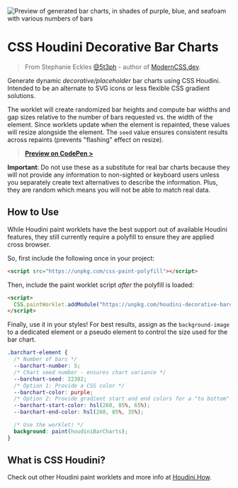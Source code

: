 ![Preview of generated bar charts, in shades of purple, blue, and seafoam with various numbers of bars](https://repository-images.githubusercontent.com/408878985/2b66d282-faf7-4609-bbc1-93040e3a02c1)

# CSS Houdini Decorative Bar Charts

> From Stephanie Eckles [@5t3ph](https://twitter.com/5t3ph) - author of [ModernCSS.dev](https://moderncss.dev).

Generate dynamic _decorative/placeholder_ bar charts using CSS Houdini. Intended to be an alternate to SVG icons or less flexible CSS gradient solutions.

The worklet will create randomized bar heights and compute bar widths and gap sizes relative to the number of bars requested vs. the width of the element. Since worklets update when the element is repainted, these values will resize alongside the element. The `seed` value ensures consistent results across repaints (prevents "flashing" effect on resize).

> [**Preview on CodePen >**](https://codepen.io/5t3ph/pen/jOwKGPZ)

**Important**: Do not use these as a substitute for real bar charts because they will not provide any information to non-sighted or keyboard users unless you separately create text alternatives to describe the information. Plus, they are random which means you will not be able to match real data.

## How to Use

While Houdini paint worklets have the best support out of available Houdini features, they still currently require a polyfill to ensure they are applied cross browser.

So, first include the following once in your project:

```html
<script src="https://unpkg.com/css-paint-polyfill"></script>
```

Then, include the paint worklet script _after_ the polyfill is loaded:

```html
<script>
  CSS.paintWorklet.addModule("https://unpkg.com/houdini-decorative-barcharts");
</script>
```

Finally, use it in your styles! For best results, assign as the `background-image` to a dedicated element or a pseudo element to control the size used for the bar chart.

```css
.barchart-element {
  /* Number of bars */
  --barchart-number: 5;
  /* Chart seed number - ensures chart variance */
  --barchart-seed: 22382;
  /* Option 1: Provide a CSS color */
  --barchart-color: purple;
  /* Option 2: Provide gradient start and end colors for a "to bottom" gradient */
  --barchart-start-color: hsl(260, 85%, 65%);
  --barchart-end-color: hsl(260, 85%, 35%);

  /* Use the worklet! */
  background: paint(houdiniBarCharts);
}
```

## What is CSS Houdini?

Check out other Houdini paint worklets and more info at [Houdini.How](https://houdini.how).
